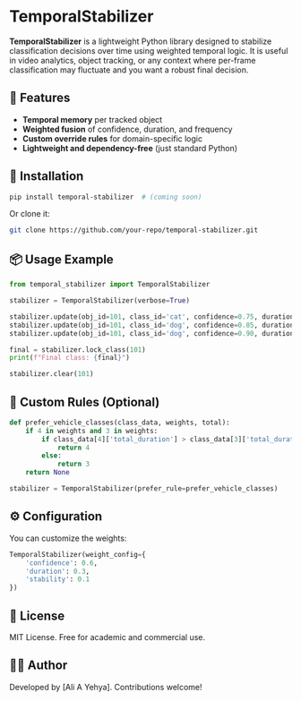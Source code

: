 # TemporalStabilizer

**TemporalStabilizer** is a lightweight Python library designed to stabilize classification decisions over time using weighted temporal logic. It is useful in video analytics, object tracking, or any context where per-frame classification may fluctuate and you want a robust final decision.

## 🧠 Features

- **Temporal memory** per tracked object
- **Weighted fusion** of confidence, duration, and frequency
- **Custom override rules** for domain-specific logic
- **Lightweight and dependency-free** (just standard Python)

## 🚀 Installation

```bash
pip install temporal-stabilizer  # (coming soon)
```
Or clone it:

```bash
git clone https://github.com/your-repo/temporal-stabilizer.git
```

## 📦 Usage Example

```python
from temporal_stabilizer import TemporalStabilizer

stabilizer = TemporalStabilizer(verbose=True)

stabilizer.update(obj_id=101, class_id='cat', confidence=0.75, duration=0.2)
stabilizer.update(obj_id=101, class_id='dog', confidence=0.85, duration=0.4)
stabilizer.update(obj_id=101, class_id='dog', confidence=0.90, duration=0.4)

final = stabilizer.lock_class(101)
print(f"Final class: {final}")

stabilizer.clear(101)
```

## 🔧 Custom Rules (Optional)

```python
def prefer_vehicle_classes(class_data, weights, total):
    if 4 in weights and 3 in weights:
        if class_data[4]['total_duration'] > class_data[3]['total_duration']:
            return 4
        else:
            return 3
    return None

stabilizer = TemporalStabilizer(prefer_rule=prefer_vehicle_classes)
```

## ⚙️ Configuration

You can customize the weights:

```python
TemporalStabilizer(weight_config={
    'confidence': 0.6,
    'duration': 0.3,
    'stability': 0.1
})
```

## 📜 License

MIT License. Free for academic and commercial use.

## 👨‍💻 Author

Developed by [Ali A Yehya]. Contributions welcome!
